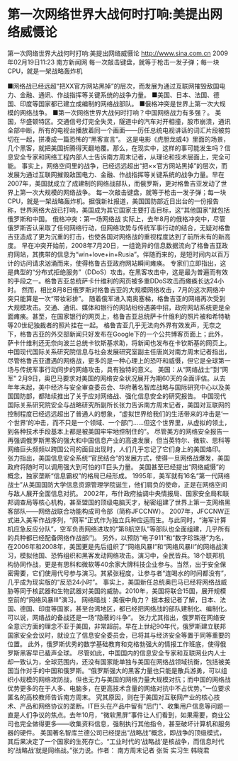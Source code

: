 # 第一次网络世界大战何时打响:美提出网络威慑论

第一次网络世界大战何时打响:美提出网络威慑论
http://www.sina.com.cn  2009年02月19日11:23   南方新闻网
每一次敲击键盘，就等于枪击一发子弹；每一块CPU，就是一架战略轰炸机

■网络战已经远超“把XX官方网站黑掉”的层次，而发展为通过互联网摧毁敌国电力、金融、通讯、作战指挥等关键系统的战争力量。
■美国、日本、法国、德国、印度等国家都已建立成编制的网络战部队。
■俄格冲突是世界上第一次大规模的网络战争。
■第一次网络世界大战何时打响？中国网络战力有多强？。
美国，华盛顿特区。交通信号灯完全失灵，隧道中的汽车对开相撞，股市崩溃，通讯全部中断，所有的电视台播放着同一个画面——历任总统电视讲话的词汇片段被剪切在一起，拼凑成一篇恐怖的“黑客宣言”。
这是电影《虎胆龙威4》里面的场景，几个黑客，就把美国折腾得天翻地覆。那么，在现实中，这样的事可能发生吗？信息安全专家和网络工程内部人士告诉南方周末记者，从理论和技术层面上，完全可能。
事实上，网络空间里的战争，已经远远超出“把××官方网站黑掉”的层次，而发展为通过互联网摧毁敌国电力、金融、作战指挥等关键系统的战争力量。早在2007年，美国就成立了成建制的网络战部队，而俄罗斯，更对格鲁吉亚发动了世界上第一次大规模的网络战争。
每一次敲击键盘，就等于枪击一发子弹；每一块CPU，就是一架战略轰炸机。据俄新社报道，美国国防部近日出台的一份报告称，世界网络大战已打响，美国成为其它国家主要打击目标，这“其他国家”就包括俄罗斯和中国。
俄格冲突：第一场网络战
实际上，去年8月的俄格冲突中，尽管俄罗斯否认采取了任何网络行动，但网络攻势与传统军事行动的结合，无疑对格鲁吉亚造成了更为沉重的打击，也使各国对网络战的重视程度达到了前所未有的新高度。
早在冲突开始前，2008年7月20日，一组诡异的信息数据流向了格鲁吉亚政府网站，其携带的信息为“win+love+in+Rusia”。伴随而来的，是短时间内以百万计的访问请求汹涌而来，使得格鲁吉亚政府网站瞬间瘫痪。
专家们立即指出，这是典型的“分布式拒绝服务”（DDoS）攻击。在黑客攻击中，这是最为普遍而有效的手段之一。格鲁吉亚总统萨卡什维利的网页被多重DDoS攻击而瘫痪长达24小时。
然而，相比8月8日俄罗斯对格鲁吉亚的大规模网络攻击，7月的这次网络冲突只能算是一次“带妆彩排”。
随着俄军进入南奥塞梯，格鲁吉亚的网络再次受到大规模攻击。交通、通讯、媒体和银行的网站纷纷遇袭中招，政府网站系统更是全面瘫痪。甚至，在国家银行的网页上，格鲁吉亚总统萨卡什维利的照片被和希特勒等20世纪独裁者的照片挂在一起。
格鲁吉亚几乎无法向外界有效发声，无奈之下，格鲁吉亚的外交部新闻只好发布在Google下的一个公共博客页面上；此外，萨卡什维利还无奈向波兰总统卡钦斯基求助，将新闻也发布在卡钦斯基的网页上。
中国现代国际关系研究院信息与社会发展研究室副主任唐岚对南方周末记者指出，尽管格鲁吉亚遭遇的网络战，更多的是一种心理上的恐吓和威慑，但它是全球第一场与传统军事行动同步的网络攻击，具有独特的意义。
美国：从“网络战士”到“网军”
2月9日，奥巴马要求对美国的网络安全状况展开为期60天的全面评估。从去年年末起，美中经济与安全审查委员会、华府著名智库战略与国际研究中心以及美国国防部，都陆续推出了关于应对网络战、强化信息安全的研究报告。
中国现代国际关系研究院安全与战略研究所副所长张力告诉南方周末记者，美国对互联网的控制程度已经远远超出了普通人的想象，“虚拟世界给我们的生活带来的冲击是‘一个世界’的冲击，而不只是一个领域、一个部门……但这个世界里，从虚拟的领土，到各种技术手段基本上都是被美国牢牢地控制住的”。
尽管美方的网络安全报告一再强调俄罗斯黑客的强大和中国信息产业的高速发展，但当英特尔、微软、思科等网络巨头频频以跨国公司的面目出现时，人们几乎忘记了它们身上的美国烙印。
张力指出，美国信息安全系统“官民结合”的发展方式，使得一旦网络战爆发，美国政府将随时可以调用强大到可怕的IT巨头力量。
美国甚至已经提出“网络威慑”的概念，独家垄断“信息霸权”的格局已经形成。
1995年，美军就有16名“第一代网络战士”从美国国防大学信息资源管理学院诞生，他们肩负的使命，正是在网络空间与敌人展开全面信息对抗。
2002年，布什政府抽调中央情报局、国家安全局和联邦调查局等核心机构，甚至盟国的顶级电脑天才，秘密组建了世界上第一支网络黑客部队——网络战联合功能构成司令部（简称JFCCNW）。
2007年，JFCCNW正式进入美军作战序列，“网军”正式作为独立兵种应运而生。与此同时，“海军计算机应急反应分队”，空军负责网络进攻的“第8航空队”等部队也全面组建，几乎所有的兵种都已经配备网络作战部门。
另外，以预防“电子911”和“数字珍珠港”为名，在2006年和2008年，美国更是先后组织了“网络风暴I”和“网络风暴II”的网络战演习，模拟他国、恐怖组织和黑客发动网络攻击。演习中，全民皆兵。18个联邦机构协同作战，更是有思科和微软等40余家大牌科技企业参与。当然，出于安全保密需要，它们使用代号参与演习。其紧张程度，让参与者“连喝水的时间都没有”，几乎成为现实版的“反恐24小时”。
事实上，美国新任总统奥巴马已经将网络战威胁等同于核武器和生物武器对美国的威胁。2010年，美国将联合15国，展开规模空前的“网络风暴III”演习。
网络暗战：美俄中角力？
据本报记者了解，日本、法国、德国、印度等国家，甚至台湾地区，都已经把网络战的部队建制化、编制化。可以说，网络战的备战还是一场“隐蔽的斗争”。
张力尤其指出，俄罗斯在网络安全意识方面的理念不亚于美国，非常超前。早在上世纪90年代，俄罗斯建立联邦国家安全会议时，就设立了信息安全委员会，已将其与经济安全等置于同等重要的位置。
此外，俄罗斯优秀的数学基础教育和克格勃强大的情报工作班底，使得俄罗斯黑客早已蜚声全球。
尽管如此，中国国内的信息安全专家和互联网业内人士却一致认为，全球范围内，还没有国家能单独与美国在网络战领域抗衡，包括被美国当作对手的中国和俄罗斯。“俄罗斯强大的黑客力量也只能是散兵游勇，可以组织小规模的网络攻防战，但也无力与美国的网络力量大规模对抗；而中国的网络战优势更多的在于人多、电脑多，在更高技术含量的网络对抗中不占优势。”一位要求匿名的高校教师告诉南方周末。
究其原因，则在于美国对互联网产业的核心技术、产品和网络协议的垄断。IT巨头在产品中留有“后门”、收集用户信息等问题一直是人们争议的焦点。去年10月，“微软黑屏”事件让人们看到，如果需要，商业公司也完全做得更多——收集资料信息，强制执行其他指令，甚至破坏计算机和服务器的硬件。
美国著名智库兰德公司已经提出“战略战”概念，即战争的顶级模式，其后果决定了一个国家的生死存亡。“工业时代的‘战略战’是核战争，而信息时代的‘战略战’就是网络战。”张力说。作者： 南方周末记者 张哲 实习生 韩晓君

